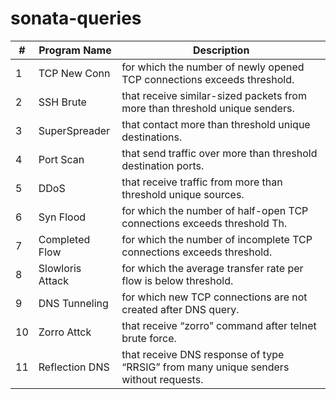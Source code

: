 # sonata-queries


|#| Program Name  | Description|
| -|------------- | ------------- |
| 1|TCP New Conn | for which the number of newly opened TCP connections exceeds threshold.|
| 2|SSH Brute     | that receive similar-sized packets from more than threshold unique senders.|
| 3|SuperSpreader | that contact more than threshold unique destinations.|
| 4|Port Scan     | that send traffic over more than threshold destination ports.|
| 5|DDoS          |that receive traffic from more than threshold unique sources.|
| 6|Syn Flood     | for which the number of half-open TCP connections exceeds threshold Th. |
| 7|Completed Flow| for which the number of incomplete TCP connections exceeds threshold.|
| 8|Slowloris Attack | for which the average transfer rate per flow is below threshold.|
| 9|DNS Tunneling | for which new TCP connections are not created after DNS query.|
| 10|Zorro Attck | that receive “zorro” command after telnet brute force.|
| 11|Reflection DNS| that receive DNS response of type “RRSIG” from many unique senders without requests.|
